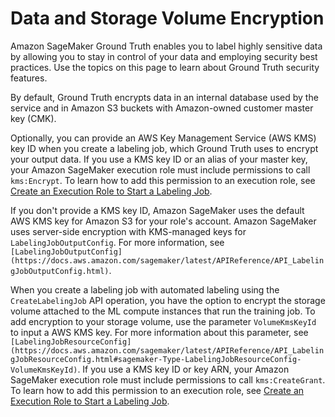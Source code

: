 # Data and Storage Volume Encryption<a name="sms-security"></a>

Amazon SageMaker Ground Truth enables you to label highly sensitive data by allowing you to stay in control of your data and employing security best practices\. Use the topics on this page to learn about Ground Truth security features\. 

By default, Ground Truth encrypts data in an internal database used by the service and in Amazon S3 buckets with Amazon\-owned customer master key \(CMK\)\. 

Optionally, you can provide an AWS Key Management Service \(AWS KMS\) key ID when you create a labeling job, which Ground Truth uses to encrypt your output data\. If you use a KMS key ID or an alias of your master key, your Amazon SageMaker execution role must include permissions to call `kms:Encrypt`\. To learn how to add this permission to an execution role, see [Create an Execution Role to Start a Labeling Job](sms-security-permission.md#sms-security-permission-execution-role)\. 

If you don't provide a KMS key ID, Amazon SageMaker uses the default AWS KMS key for Amazon S3 for your role's account\. Amazon SageMaker uses server\-side encryption with KMS\-managed keys for `LabelingJobOutputConfig`\. For more information, see `[LabelingJobOutputConfig](https://docs.aws.amazon.com/sagemaker/latest/APIReference/API_LabelingJobOutputConfig.html)`\. 

When you create a labeling job with automated labeling using the `CreateLabelingJob` API operation, you have the option to encrypt the storage volume attached to the ML compute instances that run the training job\. To add encryption to your storage volume, use the parameter `VolumeKmsKeyId` to input a AWS KMS key\. For more information about this parameter, see `[LabelingJobResourceConfig](https://docs.aws.amazon.com/sagemaker/latest/APIReference/API_LabelingJobResourceConfig.html#sagemaker-Type-LabelingJobResourceConfig-VolumeKmsKeyId)`\. If you use a KMS key ID or key ARN, your Amazon SageMaker execution role must include permissions to call `kms:CreateGrant`\. To learn how to add this permission to an execution role, see [Create an Execution Role to Start a Labeling Job](sms-security-permission.md#sms-security-permission-execution-role)\. 